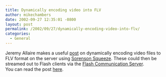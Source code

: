 ```yaml
---
title: Dynamically encoding video into FLV
author: mikechambers
date: 2002-09-27 12:35:01 -0800
layout: post
permalink: /2002/09/27/dynamically-encoding-video-into-flv/
categories:
  - General
---
```



Jeremy Allaire makes&nbsp;a useful [post][1] on dynamically encoding video files to FLV format on the server using [Sorenson Squeeze][2]. These could then be streamed out to Flash clients via the [Flash Communication Server][3].  
You can read the post [here][1].

 [1]: http://chattyfig.figleaf.com/cgi-bin/ezmlm-cgi?3:mss:1386:fcelpghdahmodommhgkb
 [2]: http://www.sorenson.com/content.php?cats=2/4&nav=2
 [3]: http://www.macromedia.com/software/flashcom/
